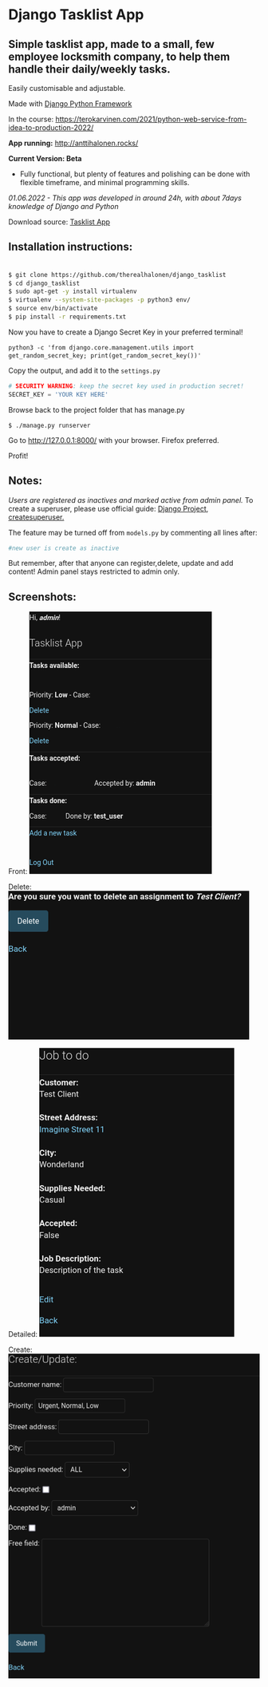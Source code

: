 # Django Tasklist App
## Simple tasklist app, made to a small, few employee locksmith company, to help them handle their daily/weekly tasks.

Easily customisable and adjustable.

Made with [Django Python Framework](https://www.djangoproject.com/)

In the course: https://terokarvinen.com/2021/python-web-service-from-idea-to-production-2022/

**App running:** http://anttihalonen.rocks/

**Current Version: Beta**
- Fully functional, but plenty of features and polishing can be done with flexible timeframe, and minimal programming skills.

*01.06.2022 - This app was developed in around 24h, with about 7days knowledge of Django and Python*

Download source: [Tasklist App](https://github.com/therealhalonen/django_tasklist/archive/refs/heads/main.zip)

## Installation instructions:

```bash

$ git clone https://github.com/therealhalonen/django_tasklist
$ cd django_tasklist
$ sudo apt-get -y install virtualenv
$ virtualenv --system-site-packages -p python3 env/
$ source env/bin/activate
$ pip install -r requirements.txt
```
Now you have to create a Django Secret Key in your preferred terminal!
```console
python3 -c 'from django.core.management.utils import get_random_secret_key; print(get_random_secret_key())'
```
Copy the output, and add it to the `settings.py`

```python
# SECURITY WARNING: keep the secret key used in production secret!
SECRET_KEY = 'YOUR KEY HERE'
```
Browse back to the project folder that has manage.py
```console
$ ./manage.py runserver
```
Go to http://127.0.0.1:8000/ with your browser. Firefox preferred.

Profit!

## Notes:
*Users are registered as inactives and marked active from admin panel.*
To create a superuser, please use official guide: [Django Project, createsuperuser.](https://docs.djangoproject.com/en/4.0/ref/django-admin/#django-admin-createsuperuser)

The feature may be turned off from `models.py` by commenting all lines after:
```python
#new user is create as inactive
```
But remember, after that anyone can register,delete, update and add content! Admin panel stays restricted to admin only.

## Screenshots:

Front:
![Image](https://github.com/therealhalonen/python_web_service/blob/master/pw6/res/list_view.png)

Delete:
![Image](https://github.com/therealhalonen/python_web_service/blob/master/pw6/res/delete_view.png)

Detailed:
![Image](https://github.com/therealhalonen/python_web_service/blob/master/pw6/res/detail_view.png)

Create:
![Image](https://github.com/therealhalonen/python_web_service/blob/master/pw6/res/create_view.png)


